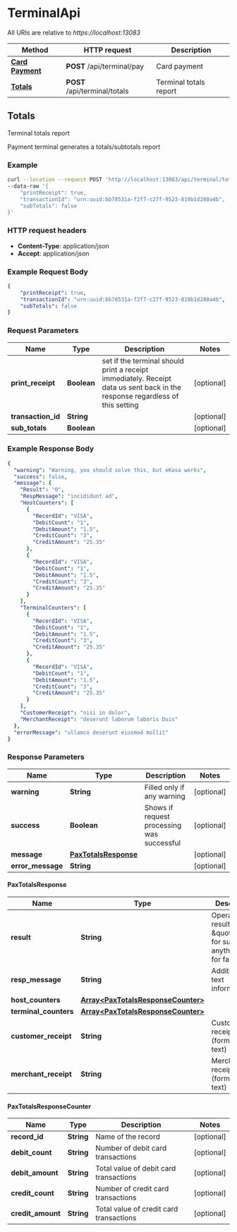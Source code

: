 # TerminalApi

All URIs are relative to *https://localhost:13083*

Method | HTTP request | Description
------------- | ------------- | -------------
[**Card Payment**](TerminalCardPaymentApi.md#CardPayment) | **POST** /api/terminal/pay | Card payment
[**Totals**](TerminalTotalsApi.md#Totals) | **POST** /api/terminal/totals | Terminal totals report

## Totals

Terminal totals report

Payment terminal generates a totals/subtotals report

### Example

```bash
curl --location --request POST 'http://localhost:13083/api/terminal/totals' \
--data-raw '{
    "printReceipt": true,
    "transactionId": "urn:uuid:bb78531a-f2f7-c27f-9523-819b1d280a4b",
    "subTotals": false
}'
```

### HTTP request headers

- **Content-Type**: application/json
- **Accept**: application/json

### Example Request Body

```yaml
{
    "printReceipt": true,
    "transactionId": "urn:uuid:bb78531a-f2f7-c27f-9523-819b1d280a4b",
    "subTotals": false
}
```

### Request Parameters

Name | Type | Description | Notes
------------ | ------------- | ------------- | -------------
**print_receipt** | **Boolean** | set if the terminal should print a receipt immediately. Receipt data us sent back in the response regardless of this setting | [optional] 
**transaction_id** | **String** |  | [optional] 
**sub_totals** | **Boolean** |  | [optional] 

### Example Response Body

```yaml
{
  "warning": "Warning, you should solve this, but eKasa works",
  "success": false,
  "message": {
    "Result": "0",
    "RespMessage": "incididunt ad",
    "HostCounters": [
      {
        "RecordId": "VISA",
        "DebitCount": "1",
        "DebitAmount": "1.5",
        "CreditCount": "3",
        "CreditAmount": "25.35"
      },
      {
        "RecordId": "VISA",
        "DebitCount": "1",
        "DebitAmount": "1.5",
        "CreditCount": "3",
        "CreditAmount": "25.35"
      }
    ],
    "TerminalCounters": [
      {
        "RecordId": "VISA",
        "DebitCount": "1",
        "DebitAmount": "1.5",
        "CreditCount": "3",
        "CreditAmount": "25.35"
      },
      {
        "RecordId": "VISA",
        "DebitCount": "1",
        "DebitAmount": "1.5",
        "CreditCount": "3",
        "CreditAmount": "25.35"
      }
    ],
    "CustomerReceipt": "nisi in dolor",
    "MerchantReceipt": "deserunt laborum laboris Duis"
  },
  "errorMessage": "ullamco deserunt eiusmod mollit"
}
```

### Response Parameters

Name | Type | Description | Notes
------------ | ------------- | ------------- | -------------
**warning** | **String** | Filled only if any warning | [optional] 
**success** | **Boolean** | Shows if request processing was successful | [optional] 
**message** | [**PaxTotalsResponse**](TerminalTotalsApi.md#PaxTotalsResponse) |  | [optional] 
**error_message** | **String** |  | [optional] 

#### PaxTotalsResponse

Name | Type | Description | Notes
------------ | ------------- | ------------- | -------------
**result** | **String** | Operation result. \&quot;0\&quot; for success, anything else for failure | [optional] 
**resp_message** | **String** | Additional text information. | [optional] 
**host_counters** | [**Array&lt;PaxTotalsResponseCounter&gt;**](TerminalTotalsApi.md#PaxTotalsResponseCounter) |  | [optional] 
**terminal_counters** | [**Array&lt;PaxTotalsResponseCounter&gt;**](TerminalTotalsApi.md#PaxTotalsResponseCounter) |  | [optional] 
**customer_receipt** | **String** | Customer receipt (formatted text) | [optional] 
**merchant_receipt** | **String** | Merchant receipt (formatted text) | [optional] 

#### PaxTotalsResponseCounter

Name | Type | Description | Notes
------------ | ------------- | ------------- | -------------
**record_id** | **String** | Name of the record | [optional] 
**debit_count** | **String** | Number of debit card transactions | [optional] 
**debit_amount** | **String** | Total value of debit card transactions | [optional] 
**credit_count** | **String** | Number of credit card transactions | [optional] 
**credit_amount** | **String** | Total value of credit card transactions | [optional] 
